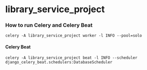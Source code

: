 # library_service_project

### How to run Celery and Celery Beat

```celery -A library_service_project worker -l INFO --pool=solo```

#### Celery Beat

```celery -A library_service_project beat -l INFO --scheduler django_celery_beat.schedulers:DatabaseScheduler```
